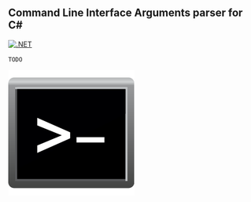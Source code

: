 ## Command Line Interface Arguments parser for C#

[![.NET](https://github.com/YounesCheikh/Cliargs.NET/actions/workflows/dotnet.yml/badge.svg?branch=main)](https://github.com/YounesCheikh/Cliargs.NET/actions/workflows/dotnet.yml)

```
TODO
```

![image](Cliargs.png)
